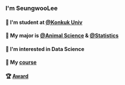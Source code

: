 ### I'm SeungwooLee 

#### 🏫 I'm student at [@Konkuk Univ](http://www.konkuk.ac.kr/do/Index.do) 

#### 🌱 My major is [@Animal Science](http://anis.konkuk.ac.kr/main.do) & [@Statistics](http://stat.konkuk.ac.kr/main.do)

#### 👀 I'm interested in Data Science

#### 📜 My [course](https://www.notion.so/5d05c0f84afd4ee9910bc957eb0de647) 

#### 🏆 [Award](http://www.agrinet.co.kr/news/articleView.html?idxno=320467)


